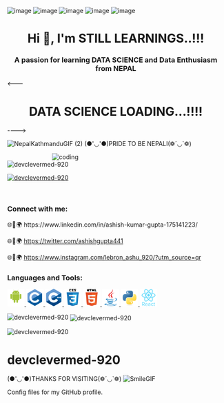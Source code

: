![image](https://github.com/devclevermed-920/devclevermed-920/blob/main/Github%20Banner.png)
![image](https://github.com/devclevermed-920/ASHISH-KUMAR-GUPTA-920/assets/110489988/9ca30d61-50b8-4922-ab6f-b513c7804390)
![image](https://github.com/devclevermed-920/ASHISH-KUMAR-GUPTA-920/assets/110489988/70132d21-a4d6-4476-8742-a51283c0e08f)
![image](https://github.com/devclevermed-920/ASHISH-KUMAR-GUPTA-920/assets/110489988/adb577b3-d678-41ef-aa52-e6da633336b0)
![image](https://github.com/devclevermed-920/ASHISH-KUMAR-GUPTA-920/assets/110489988/f4f7637a-296f-422a-9382-35ed91ff09e1)


<h1 align="center">Hi 👋, I'm STILL LEARNINGS..!!!</h1>
<h3 align="center">A passion for learning DATA SCIENCE and Data Enthusiasm from NEPAL</h3>

<--- <h1 align="center">DATA SCIENCE LOADING...!!!!</h1> ---->

![NepalKathmanduGIF (2)](https://github.com/devclevermed-920/ASHISH-KUMAR-GUPTA-920/assets/110489988/7c0f52fc-74ea-4266-ae65-827e1bb79bde)  (●'◡'●)PRIDE TO BE NEPALI(❁´◡`❁) 



<img align="right" alt="coding" width="400" src="https://i.pinimg.com/originals/54/e3/7d/54e37d8074ebcde1d96c77d7b2a7f310.gif">

<p align="left"> <img src="https://komarev.com/ghpvc/?username=devclevermed-920&label=Profile%20views&color=0e75b6&style=flat" alt="devclevermed-920" /> </p>

<p align="left"> <a href="https://github.com/ryo-ma/github-profile-trophy"><img src="https://github-profile-trophy.vercel.app/?username=devclevermed-920" alt="devclevermed-920" /></a> </p>

<p align="left"> <a href="https://twitter.com/" target="blank"><img src="https://img.shields.io/twitter/follow/?logo=twitter&style=for-the-badge" alt="" /></a> </p>

<h3 align="left">Connect with me:</h3>
🌐👀🌍 https://www.linkedin.com/in/ashish-kumar-gupta-175141223/

🌐👀🌍 https://twitter.com/ashishgupta441

🌐👀🌍 https://www.instagram.com/lebron_ashu_920/?utm_source=qr

<p align="left">
</p>

<h3 align="left">Languages and Tools:</h3>
<p align="left"> <a href="https://developer.android.com" target="_blank" rel="noreferrer"> <img src="https://raw.githubusercontent.com/devicons/devicon/master/icons/android/android-original-wordmark.svg" alt="android" width="40" height="40"/> </a> <a href="https://www.cprogramming.com/" target="_blank" rel="noreferrer"> <img src="https://raw.githubusercontent.com/devicons/devicon/master/icons/c/c-original.svg" alt="c" width="40" height="40"/> </a> <a href="https://www.w3schools.com/cpp/" target="_blank" rel="noreferrer"> <img src="https://raw.githubusercontent.com/devicons/devicon/master/icons/cplusplus/cplusplus-original.svg" alt="cplusplus" width="40" height="40"/> </a> <a href="https://www.w3schools.com/css/" target="_blank" rel="noreferrer"> <img src="https://raw.githubusercontent.com/devicons/devicon/master/icons/css3/css3-original-wordmark.svg" alt="css3" width="40" height="40"/> </a> <a href="https://www.w3.org/html/" target="_blank" rel="noreferrer"> <img src="https://raw.githubusercontent.com/devicons/devicon/master/icons/html5/html5-original-wordmark.svg" alt="html5" width="40" height="40"/> </a> <a href="https://www.java.com" target="_blank" rel="noreferrer"> <img src="https://raw.githubusercontent.com/devicons/devicon/master/icons/java/java-original.svg" alt="java" width="40" height="40"/> </a> <a href="https://www.python.org" target="_blank" rel="noreferrer"> <img src="https://raw.githubusercontent.com/devicons/devicon/master/icons/python/python-original.svg" alt="python" width="40" height="40"/> </a> <a href="https://reactjs.org/" target="_blank" rel="noreferrer"> <img src="https://raw.githubusercontent.com/devicons/devicon/master/icons/react/react-original-wordmark.svg" alt="react" width="40" height="40"/> </a> </p>

<p><img align="left" src="https://github-readme-stats.vercel.app/api/top-langs?username=devclevermed-920&show_icons=true&locale=en&layout=compact" alt="devclevermed-920" /></p>

<p>&nbsp;<img align="center" src="https://github-readme-stats.vercel.app/api?username=devclevermed-920&show_icons=true&locale=en" alt="devclevermed-920" /></p>

<p><img align="center" src="https://github-readme-streak-stats.herokuapp.com/?user=devclevermed-920&" alt="devclevermed-920" /></p>


# devclevermed-920

 (●'◡'●)THANKS FOR VISITING(❁´◡`❁) ![SmileGIF](https://github.com/devclevermed-920/ASHISH-KUMAR-GUPTA-920/assets/110489988/f1a5b6fc-6d71-45f3-a59a-8d9dbe4173c1)


Config files for my GitHub profile.
